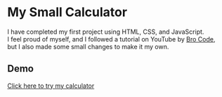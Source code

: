 # My Small Calculator

I have completed my first project using HTML, CSS, and JavaScript.  
I feel proud of myself, and I followed a tutorial on YouTube by [Bro Code](https://www.youtube.com/@BroCodez),  
but I also made some small changes to make it my own.


## Demo
[Click here to try my calculator](https://turki-alzhrani.github.io/mySmallCalculator/)
